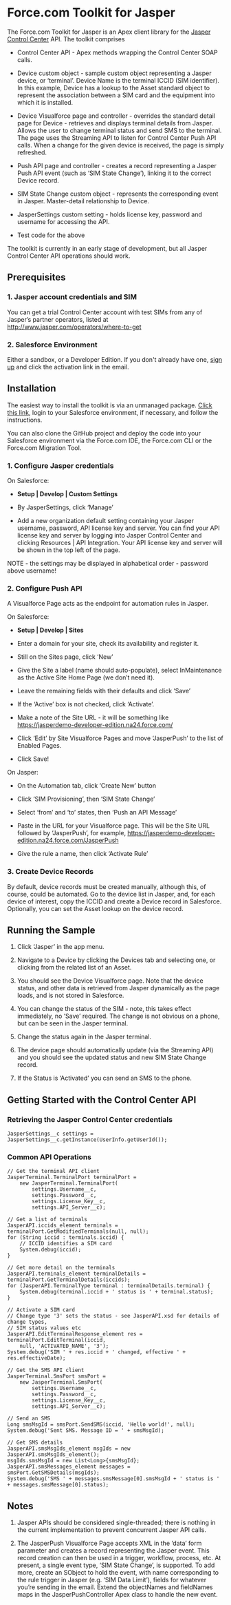 Force.com Toolkit for Jasper
============================

The Force.com Toolkit for Jasper is an Apex client library for the [Jasper Control Center](http://www.jasper.com/iot-service-platform/control-center) API. The toolkit comprises

* Control Center API - Apex methods wrapping the Control Center SOAP calls.

* Device custom object - sample custom object representing a Jasper device, or ‘terminal’. Device Name is the terminal ICCID (SIM identifier). In this example, Device has a lookup to the Asset standard object to represent the association between a SIM card and the equipment into which it is installed.

* Device Visualforce page and controller - overrides the standard detail page for Device - retrieves and displays terminal details from Jasper. Allows the user to change terminal status and send SMS to the terminal. The page uses the Streaming API to listen for Control Center Push API calls. When a change for the given device is received, the page is simply refreshed.

* Push API page and controller - creates a record representing a Jasper Push API event (such as ‘SIM State Change’), linking it to the correct Device record.

* SIM State Change custom object - represents the corresponding event in Jasper. Master-detail relationship to Device.

* JasperSettings custom setting - holds license key, password and username for accessing the API.

* Test code for the above

The toolkit is currently in an early stage of development, but all Jasper Control Center API operations should work.

## Prerequisites

### 1. Jasper account credentials and SIM

You can get a trial Control Center account with test SIMs from any of Jasper’s partner operators, listed at http://www.jasper.com/operators/where-to-get

### 2. Salesforce Environment

Either a sandbox, or a Developer Edition. If you don't already have one, [sign up](http://developer.salesforce.com/signup) and click the activation link in the email.

## Installation

The easiest way to install the toolkit is via an unmanaged package. [Click this link](https://login.salesforce.com/packaging/installPackage.apexp?p0=04t1a0000001zB8), login to your Salesforce environment, if necessary, and follow the instructions.

You can also clone the GitHub project and deploy the code into your Salesforce environment via the Force.com IDE, the Force.com CLI or the Force.com Migration Tool.

### 1. Configure Jasper credentials

On Salesforce:

* **Setup | Develop | Custom Settings**

* By JasperSettings, click ‘Manage’

* Add a new organization default setting containing your Jasper username, password, API license key and server. You can find your API license key and server by logging into Jasper Control Center and clicking Resources | API Integration. Your API license key and server will be shown in the top left of the page.

NOTE - the settings may be displayed in alphabetical order - password above username!

### 2. Configure Push API

A Visualforce Page acts as the endpoint for automation rules in Jasper.

On Salesforce:

* **Setup | Develop | Sites**

* Enter a domain for your site, check its availability and register it.

* Still on the Sites page, click ‘New’

* Give the Site a label (name should auto-populate), select InMaintenance as the Active Site Home Page (we don’t need it).

* Leave the remaining fields with their defaults and click ‘Save’

* If the ‘Active’ box is not checked, click ‘Activate’.

* Make a note of the Site URL - it will be something like https://jasperdemo-developer-edition.na24.force.com/

* Click ‘Edit’ by Site Visualforce Pages and move ‘JasperPush’ to the list of Enabled Pages.

* Click Save!

On Jasper:

* On the Automation tab, click ‘Create New’ button

* Click ‘SIM Provisioning’, then ‘SIM State Change’

* Select ‘from’ and ‘to’ states, then ‘Push an API Message’

* Paste in the URL for your Visualforce page. This will be the Site URL followed by ‘JasperPush’, for example, https://jasperdemo-developer-edition.na24.force.com/JasperPush

* Give the rule a name, then click ‘Activate Rule’

### 3. Create Device Records

By default, device records must be created manually, although this, of course, could be automated. Go to the device list in Jasper, and, for each device of interest, copy the ICCID and create a Device record in Salesforce. Optionally, you can set the Asset lookup on the device record.

## Running the Sample

1. Click ‘Jasper’ in the app menu.

2. Navigate to a Device by clicking the Devices tab and selecting one, or clicking from the related list of an Asset.

3. You should see the Device Visualforce page. Note that the device status, and other data is retrieved from Jasper dynamically as the page loads, and is not stored in Salesforce.

4. You can change the status of the SIM - note, this takes effect immediately, no ‘Save’ required. The change is not obvious on a phone, but can be seen in the Jasper terminal.

5. Change the status again in the Jasper terminal.

6. The device page should automatically update (via the Streaming API) and you should see the updated status and new SIM State Change record.

7. If the Status is ‘Activated’ you can send an SMS to the phone.

## Getting Started with the Control Center API

### Retrieving the Jasper Control Center credentials

    JasperSettings__c settings = JasperSettings__c.getInstance(UserInfo.getUserId());

### Common API Operations

    // Get the terminal API client
    JasperTerminal.TerminalPort terminalPort = 
        new JasperTerminal.TerminalPort(
            settings.Username__c, 
            settings.Password__c, 
            settings.License_Key__c,
            settings.API_Server__c);

    // Get a list of terminals
    JasperAPI.iccids_element terminals = terminalPort.GetModifiedTerminals(null, null);
    for (String iccid : terminals.iccid) {
        // ICCID identifies a SIM card
        System.debug(iccid);
    }

    // Get more detail on the terminals
    JasperAPI.terminals_element terminalDetails = terminalPort.GetTerminalDetails(iccids);    
    for (JasperAPI.TerminalType terminal : terminalDetails.terminal) {
        System.debug(terminal.iccid + ' status is ' + terminal.status);
    }

    // Activate a SIM card
    // Change type '3' sets the status - see JasperAPI.xsd for details of change types,
    // SIM status values etc
    JasperAPI.EditTerminalResponse_element res = terminalPort.EditTerminal(iccid, 
        null, 'ACTIVATED_NAME', '3');
    System.debug('SIM ' + res.iccid + ' changed, effective ' + res.effectiveDate);

    // Get the SMS API client
    JasperTerminal.SmsPort smsPort = 
        new JasperTerminal.SmsPort(
            settings.Username__c, 
            settings.Password__c, 
            settings.License_Key__c,
            settings.API_Server__c);

    // Send an SMS
    Long smsMsgId = smsPort.SendSMS(iccid, 'Hello world!', null);
    System.debug('Sent SMS. Message ID = ' + smsMsgId);

    // Get SMS details
    JasperAPI.smsMsgIds_element msgIds = new JasperAPI.smsMsgIds_element();
    msgIds.smsMsgId = new List<Long>{smsMsgId};
    JasperAPI.smsMessages_element messages = smsPort.GetSMSDetails(msgIds);
    System.debug('SMS ' + messages.smsMessage[0].smsMsgId + ' status is ' + messages.smsMessage[0].status);

## Notes

1. Jasper APIs should be considered single-threaded; there is nothing in the current implementation to prevent concurrent Jasper API calls.

2. The JasperPush Visualforce Page accepts XML in the ‘data’ form parameter and creates a record representing the Jasper event. This record creation can then be used in a trigger, workflow, process, etc. At present, a single event type, ‘SIM State Change’, is supported. To add more, create an SObject to hold the event, with name corresponding to the rule trigger in Jasper (e.g. ‘SIM Data Limit’), fields for whatever you’re sending in the email. Extend the objectNames and fieldNames maps in the JasperPushController Apex class to handle the new event.